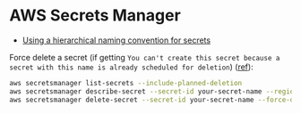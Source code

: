 # AWS Secrets Manager

* [Using a hierarchical naming convention for secrets](https://docs.aws.amazon.com/prescriptive-guidance/latest/secure-sensitive-data-secrets-manager-terraform/naming-convention.html)

Force delete a secret (if getting `You can't create this secret because a secret with this name is already scheduled for deletion`) ([ref](https://repost.aws/knowledge-center/delete-secrets-manager-secret)):

```bash
aws secretsmanager list-secrets --include-planned-deletion
aws secretsmanager describe-secret --secret-id your-secret-name --region your-region
aws secretsmanager delete-secret --secret-id your-secret-name --force-delete-without-recovery --region your-region
```